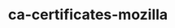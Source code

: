 ---
title: "ca-certificates-mozilla"
layout: cache
categories: [package, v0.20.1]
meta: {"versions": ["2023-01-10"], "compilers": ["gcc@=11.1.0", "gcc@=11.3.0", "gcc@=12.1.0", "gcc@=7.3.1", "gcc@=7.5.0", "oneapi@=2023.0.0"], "oss": ["amzn2", "ubuntu18.04", "ubuntu20.04", "ubuntu22.04"], "platforms": ["linux"], "targets": ["aarch64", "neoverse_n1", "ppc64le", "x86_64", "x86_64_v3"], "stacks": ["aws-ahug", "aws-ahug-aarch64", "aws-isc", "aws-isc-aarch64", "build_systems", "data-vis-sdk", "e4s", "e4s-oneapi", "e4s-power", "gpu-tests", "ml-linux-x86_64-cpu", "ml-linux-x86_64-cuda", "ml-linux-x86_64-rocm", "radiuss", "radiuss-aws", "radiuss-aws-aarch64", "root", "tutorial"], "num_specs": 9, "num_specs_by_stack": {"aws-isc-aarch64": 2, "radiuss-aws-aarch64": 2, "aws-ahug-aarch64": 2, "root": 9, "radiuss-aws": 1, "aws-ahug": 1, "aws-isc": 1, "build_systems": 1, "radiuss": 1, "e4s-power": 1, "e4s-oneapi": 1, "e4s": 1, "data-vis-sdk": 1, "gpu-tests": 1, "ml-linux-x86_64-cpu": 1, "ml-linux-x86_64-cuda": 1, "ml-linux-x86_64-rocm": 1, "tutorial": 2}}
spec_details: [{"hash": "wumxqgxxbhysrqfz2ugznx7giva5c44p", "compiler": "gcc@=7.3.1", "versions": ["2023-01-10"], "os": "amzn2", "platform": "linux", "target": "aarch64", "variants": ["build_system=generic"], "stacks": ["aws-isc-aarch64", "radiuss-aws-aarch64", "aws-ahug-aarch64", "root"], "size": "-", "tarball": "https://binaries.spack.io/releases/v0.20.1/build_cache/linux-amzn2-aarch64/gcc-7.3.1/ca-certificates-mozilla-2023-01-10/linux-amzn2-aarch64-gcc-7.3.1-ca-certificates-mozilla-2023-01-10-wumxqgxxbhysrqfz2ugznx7giva5c44p.spack"}, {"hash": "kogbultpetawkq5e6exexboithoqrstl", "compiler": "gcc@=7.3.1", "versions": ["2023-01-10"], "os": "amzn2", "platform": "linux", "target": "neoverse_n1", "variants": ["build_system=generic"], "stacks": ["aws-isc-aarch64", "radiuss-aws-aarch64", "aws-ahug-aarch64", "root"], "size": "-", "tarball": "https://binaries.spack.io/releases/v0.20.1/build_cache/linux-amzn2-neoverse_n1/gcc-7.3.1/ca-certificates-mozilla-2023-01-10/linux-amzn2-neoverse_n1-gcc-7.3.1-ca-certificates-mozilla-2023-01-10-kogbultpetawkq5e6exexboithoqrstl.spack"}, {"hash": "eev3xl5sa76sqxxfgibfv7ab75yeicfx", "compiler": "gcc@=7.3.1", "versions": ["2023-01-10"], "os": "amzn2", "platform": "linux", "target": "x86_64_v3", "variants": ["build_system=generic"], "stacks": ["radiuss-aws", "aws-ahug", "aws-isc", "root"], "size": "-", "tarball": "https://binaries.spack.io/releases/v0.20.1/build_cache/linux-amzn2-x86_64_v3/gcc-7.3.1/ca-certificates-mozilla-2023-01-10/linux-amzn2-x86_64_v3-gcc-7.3.1-ca-certificates-mozilla-2023-01-10-eev3xl5sa76sqxxfgibfv7ab75yeicfx.spack"}, {"hash": "gtwdks2dlxzg6ujnq6yp4idr5i27btez", "compiler": "gcc@=7.5.0", "versions": ["2023-01-10"], "os": "ubuntu18.04", "platform": "linux", "target": "x86_64_v3", "variants": ["build_system=generic"], "stacks": ["build_systems", "radiuss", "root"], "size": "-", "tarball": "https://binaries.spack.io/releases/v0.20.1/build_cache/linux-ubuntu18.04-x86_64_v3/gcc-7.5.0/ca-certificates-mozilla-2023-01-10/linux-ubuntu18.04-x86_64_v3-gcc-7.5.0-ca-certificates-mozilla-2023-01-10-gtwdks2dlxzg6ujnq6yp4idr5i27btez.spack"}, {"hash": "rmkclsfbjjnetw3o6ucxro4imkealb37", "compiler": "gcc@=11.1.0", "versions": ["2023-01-10"], "os": "ubuntu20.04", "platform": "linux", "target": "ppc64le", "variants": ["build_system=generic"], "stacks": ["e4s-power", "root"], "size": "-", "tarball": "https://binaries.spack.io/releases/v0.20.1/build_cache/linux-ubuntu20.04-ppc64le/gcc-11.1.0/ca-certificates-mozilla-2023-01-10/linux-ubuntu20.04-ppc64le-gcc-11.1.0-ca-certificates-mozilla-2023-01-10-rmkclsfbjjnetw3o6ucxro4imkealb37.spack"}, {"hash": "vxdjtt5ttkixkxstgsbyydhj4g24xrw6", "compiler": "oneapi@=2023.0.0", "versions": ["2023-01-10"], "os": "ubuntu20.04", "platform": "linux", "target": "x86_64", "variants": ["build_system=generic"], "stacks": ["e4s-oneapi", "root"], "size": "-", "tarball": "https://binaries.spack.io/releases/v0.20.1/build_cache/linux-ubuntu20.04-x86_64/oneapi-2023.0.0/ca-certificates-mozilla-2023-01-10/linux-ubuntu20.04-x86_64-oneapi-2023.0.0-ca-certificates-mozilla-2023-01-10-vxdjtt5ttkixkxstgsbyydhj4g24xrw6.spack"}, {"hash": "p5vrlmaet7ckmhdhu57vuyduz63vqrow", "compiler": "gcc@=11.1.0", "versions": ["2023-01-10"], "os": "ubuntu20.04", "platform": "linux", "target": "x86_64_v3", "variants": ["build_system=generic"], "stacks": ["e4s", "data-vis-sdk", "gpu-tests", "root"], "size": "-", "tarball": "https://binaries.spack.io/releases/v0.20.1/build_cache/linux-ubuntu20.04-x86_64_v3/gcc-11.1.0/ca-certificates-mozilla-2023-01-10/linux-ubuntu20.04-x86_64_v3-gcc-11.1.0-ca-certificates-mozilla-2023-01-10-p5vrlmaet7ckmhdhu57vuyduz63vqrow.spack"}, {"hash": "5pxkrf4bc5g6uuwm4apyvbm3mhmokm44", "compiler": "gcc@=11.3.0", "versions": ["2023-01-10"], "os": "ubuntu22.04", "platform": "linux", "target": "x86_64_v3", "variants": ["build_system=generic"], "stacks": ["ml-linux-x86_64-cpu", "root", "ml-linux-x86_64-cuda", "ml-linux-x86_64-rocm", "tutorial"], "size": "-", "tarball": "https://binaries.spack.io/releases/v0.20.1/build_cache/linux-ubuntu22.04-x86_64_v3/gcc-11.3.0/ca-certificates-mozilla-2023-01-10/linux-ubuntu22.04-x86_64_v3-gcc-11.3.0-ca-certificates-mozilla-2023-01-10-5pxkrf4bc5g6uuwm4apyvbm3mhmokm44.spack"}, {"hash": "7u553medgk3gz5gz4z36on4nxfgta3cb", "compiler": "gcc@=12.1.0", "versions": ["2023-01-10"], "os": "ubuntu22.04", "platform": "linux", "target": "x86_64_v3", "variants": ["build_system=generic"], "stacks": ["tutorial", "root"], "size": "-", "tarball": "https://binaries.spack.io/releases/v0.20.1/build_cache/linux-ubuntu22.04-x86_64_v3/gcc-12.1.0/ca-certificates-mozilla-2023-01-10/linux-ubuntu22.04-x86_64_v3-gcc-12.1.0-ca-certificates-mozilla-2023-01-10-7u553medgk3gz5gz4z36on4nxfgta3cb.spack"}]
---